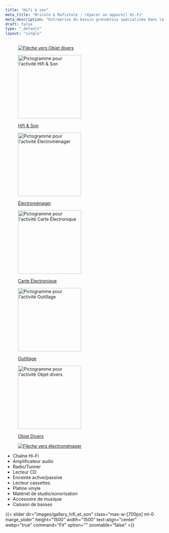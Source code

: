 ```yaml
---
title: "Hifi & son"
meta_title: "Bricole & Rafistole : réparer un appareil Hi-Fi"
meta_description: "Entreprise du bassin grenoblois spécialisée dans la réparation de matériel Hi-Fi et spécifique pour le son."
draft: false
type: "_default"
layout: "single"
---
```



<div class="container_picto">
    <a href="../objet_divers" class="tertiaire">
        <figure>
            <image src="../../picto/fleche_gauche.svg" alt="Flèche vers Objet divers" class="pictos">
        </figure>
    </a>
    <a href="../hifi_son"  class="">
        <figure>
            <image src="../../picto/picto_hifi_son.svg" alt="Pictogramme pour l'activité Hifi & Son" width="200" height="200" class="pictos">
            <figcaption>
                <p class="legende principale secondaire">Hifi & Son</p>
            </figcaption>
        </figure>
    </a>
    <a href="../electromenager" class="secondaire">
        <figure>
            <image src="../../picto/picto_electromenager.svg" alt="Pictogramme pour l'activité Électroménager" width="200" height="200" class="pictos">
            <figcaption>
                <p class="legende">Électroménager</p>
            </figcaption>
        </figure>
    </a>
    <a href="../carte_electronique" class="secondaire">
        <figure>
            <image src="../../picto/picto_carte_electronique.svg" alt="Pictogramme pour l'activité Carte Électronique" width="200" height="200" class="pictos">
            <figcaption>
                <p class="legende">Carte Électronique</p>
            </figcaption>
        </figure>
    </a>
    <a href="../outillage" class="secondaire">
        <figure>
            <image src="../../picto/picto_outillage.svg" alt="Pictogramme pour l'activité Outillage" width="200" height="200" class="pictos">
            <figcaption>
                <p class="legende">Outillage</p>
            </figcaption>
        </figure>
    </a>
    <a href="../objet_divers" class="secondaire">
        <figure>
            <image src="../../picto/picto_objet_divers.svg" alt="Pictogramme pour l'activité Objet divers" width="200" height="200" class="pictos">
            <figcaption>
                <p class="legende">Objet Divers</p>
            </figcaption>
        </figure>
    </a>
    <a href="../electromenager" class="tertiaire">
        <figure>
            <image src="../../picto/fleche_droite.svg" alt="Flèche vers électroménager" class="pictos">
        </figure>
    </a>
</div>

- Chaîne Hi-Fi
- Amplificateur audio
- Radio/Tunner
- Lecteur CD
- Enceinte active/passive
- Lecteur cassettes
- Platine vinyle
- Matériel de studio/sonorisation
- Accessoire de musique
- Caisson de basses
 
{{< slider dir="images/gallery_hifi_et_son" class="max-w-[700px] ml-0 marge_slider" height="1500" width="1500" text-align="center" webp="true" command="Fit" option="" zoomable="false" >}}

